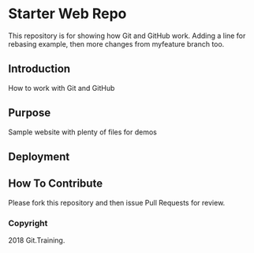 # Starter Web Repo

This repository is for showing how Git and GitHub work. Adding a line for rebasing example, then more changes from myfeature branch too.

##  Introduction

How to work with Git and GitHub

## Purpose

Sample website with plenty of files for demos

## Deployment

## How To Contribute

Please fork this repository and then issue Pull Requests for review.

### Copyright

2018 Git.Training.
